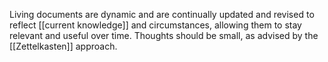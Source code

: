Living documents are dynamic and are continually updated and revised to reflect [[current knowledge]] and circumstances, allowing them to stay relevant and useful over time. Thoughts should be small, as advised by the [[Zettelkasten]] approach.